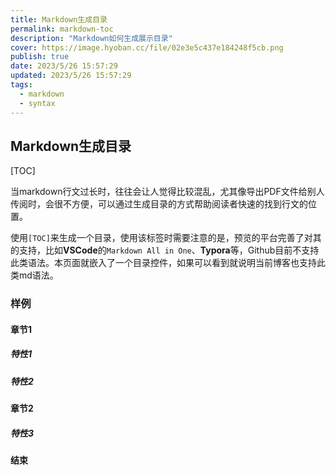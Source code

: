 ```yaml
---
title: Markdown生成目录
permalink: markdown-toc
description: "Markdown如何生成展示目录"
cover: https://image.hyoban.cc/file/02e3e5c437e184248f5cb.png
publish: true
date: 2023/5/26 15:57:29
updated: 2023/5/26 15:57:29
tags:
  - markdown
  - syntax
---
```


## Markdown生成目录

[TOC]

当markdown行文过长时，往往会让人觉得比较混乱，尤其像导出PDF文件给别人传阅时，会很不方便，可以通过生成目录的方式帮助阅读者快速的找到行文的位置。

使用`[TOC]`来生成一个目录，使用该标签时需要注意的是，预览的平台完善了对其的支持，比如**VSCode**的`Markdown All in One`、**Typora**等，Github目前不支持此类语法。本页面就嵌入了一个目录控件，如果可以看到就说明当前博客也支持此类md语法。

### 样例

#### 章节1

##### 特性1

##### 特性2

#### 章节2

##### 特性3

#### 结束

